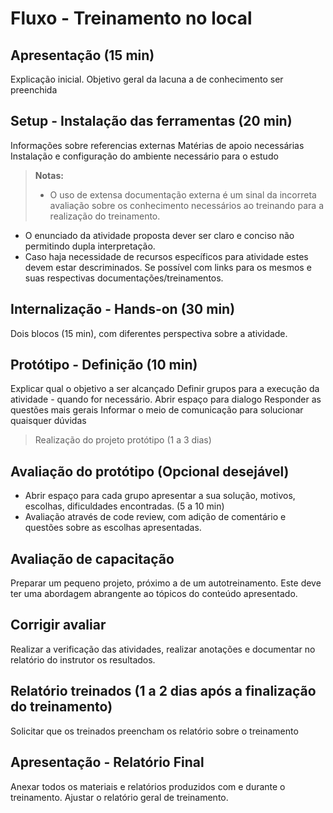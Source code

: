 # Fluxo - Treinamento no local

## Apresentação (15 min)

Explicação inicial.
Objetivo geral da lacuna a de conhecimento ser preenchida

## Setup - Instalação das ferramentas (20 min)

Informações sobre referencias externas
Matérias de apoio necessárias
Instalação e configuração do ambiente necessário para o estudo

> **Notas:**
> * O uso de extensa documentação externa é um sinal da incorreta avaliação sobre os conhecimento  necessários ao treinando para a realização do treinamento.
* O enunciado da atividade proposta dever ser claro e conciso não permitindo dupla interpretação.
* Caso haja necessidade de recursos específicos para atividade estes devem estar descriminados. Se possível com links para os mesmos e suas respectivas documentações/treinamentos.

## Internalização - Hands-on (30 min)

Dois blocos (15 min), com diferentes perspectiva sobre a atividade.

## Protótipo - Definição (10 min)

Explicar qual o objetivo a ser alcançado
Definir grupos para a execução da atividade - quando for necessário.
Abrir espaço para dialogo
Responder as questões mais gerais
Informar o meio de comunicação para solucionar quaisquer dúvidas

> Realização do projeto protótipo (1 a 3 dias)

## Avaliação do protótipo (Opcional desejável)

* Abrir espaço para cada grupo apresentar a sua solução, motivos, escolhas, dificuldades encontradas. (5 a 10 min)
* Avaliação através de code review, com adição de comentário e questões sobre as escolhas apresentadas.

## Avaliação de capacitação

Preparar um pequeno projeto, próximo a de um autotreinamento. Este deve ter uma abordagem abrangente ao tópicos do conteúdo apresentado.

## Corrigir avaliar

Realizar a verificação das atividades, realizar anotações e documentar no relatório do instrutor os resultados.

## Relatório treinados (1 a 2 dias após a finalização do treinamento)

Solicitar que os treinados preencham os relatório sobre o treinamento

## Apresentação - Relatório Final

Anexar todos os materiais e relatórios produzidos com e durante o treinamento. Ajustar o relatório geral de treinamento.